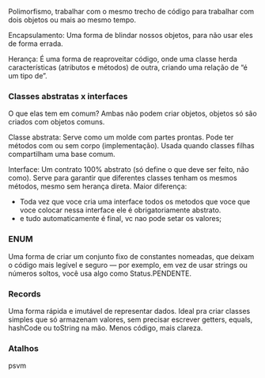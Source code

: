 Polimorfismo, trabalhar com o mesmo trecho de código para trabalhar com dois objetos ou mais ao mesmo tempo.

Encapsulamento: Uma forma de blindar nossos objetos, para não usar eles de forma errada.

Herança: É uma forma de reaproveitar código, onde uma classe herda características (atributos e métodos) de outra, criando uma relação de “é um tipo de”.


### Classes abstratas x interfaces
O que elas tem em comum?
Ambas não podem criar objetos, objetos só são criados com objetos comuns.

Classe abstrata: Serve como um molde com partes prontas. Pode ter métodos com ou sem corpo (implementação). Usada quando classes filhas compartilham uma base comum.

Interface: Um contrato 100% abstrato (só define o que deve ser feito, não como). Serve para garantir que diferentes classes tenham os mesmos métodos, mesmo sem herança direta.
Maior diferença: 
- Toda vez que voce cria uma interface todos os metodos que voce que voce colocar nessa interface ele é obrigatoriamente abstrato.
- e tudo automaticamente é final, vc nao pode setar os valores;

### ENUM
Uma forma de criar um conjunto fixo de constantes nomeadas, 
que deixam o código mais legível e seguro — por exemplo, em vez de usar strings ou números soltos, 
você usa algo como Status.PENDENTE.

### Records
Uma forma rápida e imutável de representar dados. Ideal pra criar classes simples que só armazenam
valores, sem precisar escrever getters, 
equals, hashCode ou toString na mão. Menos código, mais clareza.

### Atalhos
psvm